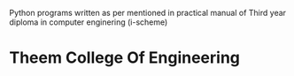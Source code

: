
Python programs written as per mentioned in practical manual of Third year diploma in computer enginering (i-scheme)
# Theem College Of Engineering
